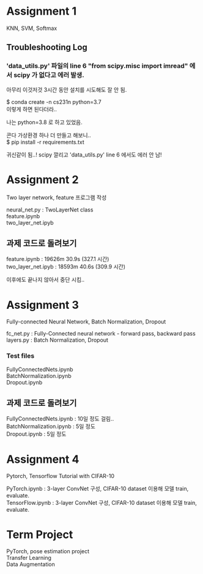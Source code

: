# Assignment 1
  
KNN, SVM, Softmax  

## Troubleshooting Log

### 'data_utils.py' 파일의 line 6 "from scipy.misc import imread" 에서 scipy 가 없다고 에러 발생.

아무리 이것저것 3시간 동안 설치를 시도해도 잘 안 됨.  

$ conda create -n cs231n python=3.7  
이렇게 하면 된다더라..  


나는 python=3.8 로 하고 있었음.  

콘다 가상환경 하나 더 만들고 해보니..  
$ pip install -r requirements.txt  

귀신같이 됨..! scipy 깔리고 'data_utils.py' line 6 에서도 에러 안 남!  


# Assignment 2

Two layer network, feature 프로그램 작성  

neural_net.py : TwoLayerNet class  
feature.ipynb  
two_layer_net.ipyb  

## 과제 코드로 돌려보기

feature.ipynb : 19626m 30.9s (327.1 시간)  
two_layer_net.ipyb : 18593m 40.6s (309.9 시간)  

이후에도 끝나지 않아서 중단 시킴..


# Assignment 3

Fully-connected Neural Network, Batch Normalization, Dropout  

fc_net.py : Fully-Connected neural network - forward pass, backward pass  
layers.py : Batch Normalization, Dropout  

### Test files

FullyConnectedNets.ipynb  
BatchNormalization.ipynb  
Dropout.ipynb  

## 과제 코드로 돌려보기

FullyConnectedNets.ipynb : 10일 정도 걸림..  
BatchNormalization.ipynb : 5일 정도  
Dropout.ipynb            : 5일 정도  


# Assignment 4

Pytorch, Tensorflow Tutorial with CIFAR-10  

PyTorch.ipynb    : 3-layer ConvNet 구성, CIFAR-10 dataset 이용해 모델 train, evaluate.  
TensorFlow.ipynb : 3-layer ConvNet 구성, CIFAR-10 dataset 이용해 모델 train, evaluate.  


# Term Project

PyTorch, pose estimation project  
Transfer Learning  
Data Augmentation  
